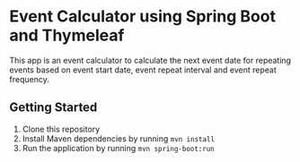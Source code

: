 # Event Calculator using Spring Boot and Thymeleaf

This app is an event calculator to calculate the next event date for repeating events based on event start date, event repeat interval and event repeat frequency. 

## Getting Started

1. Clone this repository
2. Install Maven dependencies by running `mvn install`
3. Run the application by running `mvn spring-boot:run`

